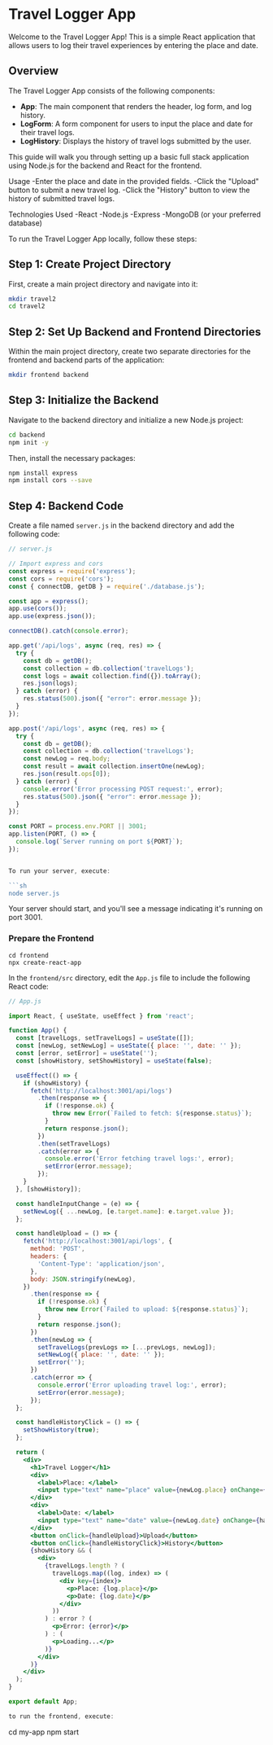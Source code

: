 # Travel Logger App

Welcome to the Travel Logger App! This is a simple React application that allows users to log their travel experiences by entering the place and date.
## Overview

The Travel Logger App consists of the following components:

- **App**: The main component that renders the header, log form, and log history.
- **LogForm**: A form component for users to input the place and date for their travel logs.
- **LogHistory**: Displays the history of travel logs submitted by the user.


This guide will walk you through setting up a basic full stack application using Node.js for the backend and React for the frontend.

Usage
-Enter the place and date in the provided fields.
-Click the "Upload" button to submit a new travel log.
-Click the "History" button to view the history of submitted travel logs.

Technologies Used
-React
-Node.js
-Express
-MongoDB (or your preferred database)

To run the Travel Logger App locally, follow these steps:

## Step 1: Create Project Directory

First, create a main project directory and navigate into it:

```sh
mkdir travel2
cd travel2
```

## Step 2: Set Up Backend and Frontend Directories

Within the main project directory, create two separate directories for the frontend and backend parts of the application:

```sh
mkdir frontend backend
```

## Step 3: Initialize the Backend

Navigate to the backend directory and initialize a new Node.js project:

```sh
cd backend
npm init -y
```

Then, install the necessary packages:

```sh
npm install express
npm install cors --save
```

## Step 4: Backend Code

Create a file named `server.js` in the backend directory and add the following code:

```jsx
// server.js

// Import express and cors
const express = require('express');
const cors = require('cors');
const { connectDB, getDB } = require('./database.js');

const app = express();
app.use(cors());
app.use(express.json());

connectDB().catch(console.error);

app.get('/api/logs', async (req, res) => {
  try {
    const db = getDB();
    const collection = db.collection('travelLogs');
    const logs = await collection.find({}).toArray();
    res.json(logs);
  } catch (error) {
    res.status(500).json({ "error": error.message });
  }
});

app.post('/api/logs', async (req, res) => {
  try {
    const db = getDB();
    const collection = db.collection('travelLogs');
    const newLog = req.body;
    const result = await collection.insertOne(newLog);
    res.json(result.ops[0]);
  } catch (error) {
    console.error('Error processing POST request:', error);
    res.status(500).json({ "error": error.message });
  }
});

const PORT = process.env.PORT || 3001;
app.listen(PORT, () => {
  console.log(`Server running on port ${PORT}`);
});


To run your server, execute:

```sh
node server.js
```

Your server should start, and you'll see a message indicating it's running on port 3001.

### Prepare the Frontend

```
cd frontend
npx create-react-app
```

In the `frontend/src` directory, edit the `App.js` file to include the following React code:

```jsx
// App.js

import React, { useState, useEffect } from 'react';

function App() {
  const [travelLogs, setTravelLogs] = useState([]);
  const [newLog, setNewLog] = useState({ place: '', date: '' });
  const [error, setError] = useState('');
  const [showHistory, setShowHistory] = useState(false);

  useEffect(() => {
    if (showHistory) {
      fetch('http://localhost:3001/api/logs')
        .then(response => {
          if (!response.ok) {
            throw new Error(`Failed to fetch: ${response.status}`);
          }
          return response.json();
        })
        .then(setTravelLogs)
        .catch(error => {
          console.error('Error fetching travel logs:', error);
          setError(error.message);
        });
    }
  }, [showHistory]);

  const handleInputChange = (e) => {
    setNewLog({ ...newLog, [e.target.name]: e.target.value });
  };

  const handleUpload = () => {
    fetch('http://localhost:3001/api/logs', {
      method: 'POST',
      headers: {
        'Content-Type': 'application/json',
      },
      body: JSON.stringify(newLog),
    })
      .then(response => {
        if (!response.ok) {
          throw new Error(`Failed to upload: ${response.status}`);
        }
        return response.json();
      })
      .then(newLog => {
        setTravelLogs(prevLogs => [...prevLogs, newLog]);
        setNewLog({ place: '', date: '' });
        setError('');
      })
      .catch(error => {
        console.error('Error uploading travel log:', error);
        setError(error.message);
      });
  };

  const handleHistoryClick = () => {
    setShowHistory(true);
  };

  return (
    <div>
      <h1>Travel Logger</h1>
      <div>
        <label>Place: </label>
        <input type="text" name="place" value={newLog.place} onChange={handleInputChange} />
      </div>
      <div>
        <label>Date: </label>
        <input type="text" name="date" value={newLog.date} onChange={handleInputChange} />
      </div>
      <button onClick={handleUpload}>Upload</button>
      <button onClick={handleHistoryClick}>History</button>
      {showHistory && (
        <div>
          {travelLogs.length ? (
            travelLogs.map((log, index) => (
              <div key={index}>
                <p>Place: {log.place}</p>
                <p>Date: {log.date}</p>
              </div>
            ))
          ) : error ? (
            <p>Error: {error}</p>
          ) : (
            <p>Loading...</p>
          )}
        </div>
      )}
    </div>
  );
}

export default App;

to run the frontend, execute:
```
cd my-app
npm start 
```

